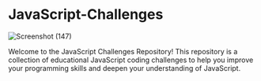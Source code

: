 # JavaScript-Challenges

![Screenshot (147)](https://github.com/subhadiip333/JavaScript-Challenges/assets/112509802/26eb1c18-668e-45b3-b068-308ab70b159c)


Welcome to the JavaScript Challenges Repository! This repository is a collection of educational JavaScript coding challenges to help you improve your programming skills and deepen your understanding of JavaScript.

